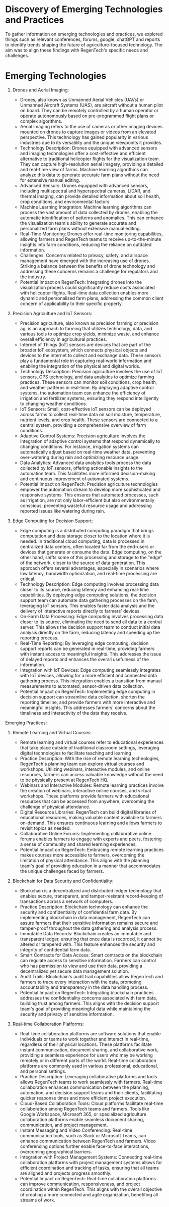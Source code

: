 # Discovery of Emerging Technologies and Practices

To gather information on emerging technologies and practices, we explored things such as relevant conferences, forums, google, chatGPT and reports to identify trends shaping the future of agriculture-focused technology. The aim was to align these findings with RegenTech's specific needs and challenges.

# Emerging Technologies

1. Drones and Aerial Imaging:
    - Drones, also known as Unmanned Aerial Vehicles (UAVs) or Unmanned Aircraft Systems (UAS), are aircraft without a human pilot on board. They can be remotely controlled by a human operator or operate autonomously based on pre-programmed flight plans or complex algorithms.
    - Aerial imaging refers to the use of cameras or other imaging devices mounted on drones to capture images or videos from an elevated perspective. This technology has gained popularity in various industries due to its versatility and the unique viewpoints it provides.
    -  Technology Description: Drones equipped with advanced sensors and imaging technologies offer a cost-effective and efficient alternative to traditional helicopter flights for the visualization team. They can capture high-resolution aerial imagery, providing a detailed and real-time view of farms. Machine learning algorithms can analyze this data to generate accurate farm plans without the need for extensive manual editing.
    - Advanced Sensors: Drones equipped with advanced sensors, including multispectral and hyperspectral cameras, LiDAR, and thermal imaging, can provide detailed information about soil health, crop conditions, and environmental factors.
    - Machine Learning Integration: Machine learning algorithms can process the vast amount of data collected by drones, enabling the automatic identification of patterns and anomalies. This can enhance the visualization team's ability to generate accurate and personalized farm plans without extensive manual editing.
    - Real-Time Monitoring: Drones offer real-time monitoring capabilities, allowing farmers and RegenTech teams to receive up-to-the-minute insights into farm conditions, reducing the reliance on outdated information.
    - Challenges: Concerns related to privacy, safety, and airspace management have emerged with the increasing use of drones. Striking a balance between the benefits of drone technology and addressing these concerns remains a challenge for regulators and the industry.
    - Potential Impact on RegenTech: Integrating drones into the visualization process could significantly reduce costs associated with helicopter flights. Real-time data collection enables more dynamic and personalized farm plans, addressing the common client concern of applicability to their specific property.

2. Precision Agriculture and IoT Sensors:
    - Precision agriculture, also known as precision farming or precision ag, is an approach to farming that utilizes technology, data, and various tools to optimize crop yields, minimize waste, and enhance overall efficiency in agricultural practices.
    - Internet of Things (IoT) sensors are devices that are part of the broader IoT ecosystem, which connects physical objects and devices to the internet to collect and exchange data. These sensors play a fundamental role in capturing real-world information and enabling the integration of the physical and digital worlds.
    - Technology Description: Precision agriculture involves the use of IoT sensors, GPS technology, and data analytics to optimize farming practices. These sensors can monitor soil conditions, crop health, and weather patterns in real-time. By deploying adaptive control systems, the automation team can enhance the efficiency of irrigation and fertilizer systems, ensuring they respond intelligently to changing weather conditions.
    - IoT Sensors: Small, cost-effective IoT sensors can be deployed across farms to collect real-time data on soil moisture, temperature, nutrient levels, and crop health. These sensors are connected to a central system, providing a comprehensive overview of farm conditions.
    - Adaptive Control Systems: Precision agriculture involves the integration of adaptive control systems that respond dynamically to changing conditions. For instance, irrigation systems can automatically adjust based on real-time weather data, preventing over-watering during rain and optimizing resource usage.
    - Data Analytics: Advanced data analytics tools process the data collected by IoT sensors, offering actionable insights to the automation team. This facilitates more informed decision-making and continuous improvement of automated systems.
    - Potential Impact on RegenTech: Precision agriculture technologies empower the automation stream to develop more sophisticated and responsive systems. This ensures that automated processes, such as irrigation, are not only labor-efficient but also environmentally conscious, preventing wasteful resource usage and addressing reported issues like watering during rain.

3. Edge Computing for Decision Support:
    - Edge computing is a distributed computing paradigm that brings computation and data storage closer to the location where it is needed. In traditional cloud computing, data is processed in centralized data centers, often located far from the end-users or devices that generate or consume the data. Edge computing, on the other hand, shifts some of this processing and storage to the "edge" of the network, closer to the source of data generation. This approach offers several advantages, especially in scenarios where low latency, bandwidth optimization, and real-time processing are critical.
    - Technology Description: Edge computing involves processing data closer to its source, reducing latency and enhancing real-time capabilities. By deploying edge computing solutions, the decision support team can automate data gathering processes on the farm, leveraging IoT sensors. This enables faster data analysis and the delivery of interactive reports directly to farmers' devices.
    - On-Farm Data Processing: Edge computing involves processing data closer to its source, eliminating the need to send all data to a central server. This allows the decision support team to conduct initial data analysis directly on the farm, reducing latency and speeding up the reporting process.
    - Real-Time Reporting: By leveraging edge computing, decision support reports can be generated in real-time, providing farmers with instant access to meaningful insights. This addresses the issue of delayed reports and enhances the overall usefulness of the information.
    - Integration with IoT Devices: Edge computing seamlessly integrates with IoT devices, allowing for a more efficient and connected data gathering process. This integration enables a transition from manual measurements to automated, sensor-driven data collection.
    - Potential Impact on RegenTech: Implementing edge computing in decision support can streamline data collection, shorten the reporting timeline, and provide farmers with more interactive and meaningful insights. This addresses farmers' concerns about the timeliness and interactivity of the data they receive.

Emerging Practices:

1. Remote Learning and Virtual Courses:
    - Remote learning and virtual courses refer to educational experiences that take place outside of traditional classroom settings, leveraging digital technologies to facilitate teaching and learning
    - Practice Description: With the rise of remote learning technologies, RegenTech's planning team can explore virtual courses and workshops. Utilizing webinars, interactive modules, and online resources, farmers can access valuable knowledge without the need to be physically present at RegenTech HQ.
    - Webinars and Interactive Modules: Remote learning practices involve the creation of webinars, interactive online courses, and virtual workshops. These platforms provide farmers with educational resources that can be accessed from anywhere, overcoming the challenge of physical attendance.
    - Digital Resource Libraries: RegenTech can build digital libraries of educational resources, making valuable content available to farmers on-demand. This ensures continuous learning and allows farmers to revisit topics as needed.
    - Collaborative Online Forums: Implementing collaborative online forums enables farmers to engage with experts and peers, fostering a sense of community and shared learning experiences.
    - Potential Impact on RegenTech: Embracing remote learning practices makes courses more accessible to farmers, overcoming the limitation of physical attendance. This aligns with the planning team's goal of providing education in a manner that accommodates the unique challenges faced by farmers.

2. Blockchain for Data Security and Confidentiality:
    - Blockchain is a decentralized and distributed ledger technology that enables secure, transparent, and tamper-resistant record-keeping of transactions across a network of computers. 
    - Practice Description: Blockchain technology can enhance the security and confidentiality of confidential farm data. By implementing blockchain in data management, RegenTech can assure farmers that their sensitive information remains secure and tamper-proof throughout the data gathering and analysis process.
    - Immutable Data Records: Blockchain creates an immutable and transparent ledger, ensuring that once data is recorded, it cannot be altered or tampered with. This feature enhances the security and integrity of confidential farm data.
    - Smart Contracts for Data Access: Smart contracts on the blockchain can regulate access to sensitive information. Farmers can control who has permission to view and use their data, providing a decentralized yet secure data management solution.
    - Audit Trails: Blockchain's audit trail capabilities allow RegenTech and farmers to trace every interaction with the data, promoting accountability and transparency in the data handling process.
    - Potential Impact on RegenTech: Integrating blockchain practices addresses the confidentiality concerns associated with farm data, building trust among farmers. This aligns with the decision support team's goal of providing meaningful data while maintaining the security and privacy of sensitive information.

3. Real-time Collaboration Platforms:
    - Real-time collaboration platforms are software solutions that enable individuals or teams to work together and interact in real-time, regardless of their physical locations. These platforms facilitate instant communication, document sharing, and collaborative work, providing a seamless experience for users who may be working remotely or in different parts of the world. Real-time collaboration platforms are commonly used in various professional, educational, and personal settings.
    - Practice Description: Leveraging collaborative platforms and tools allows RegenTech teams to work seamlessly with farmers. Real-time collaboration enhances communication between the planning, automation, and decision support teams and their clients, facilitating quicker response times and more efficient project execution.
    - Cloud-Based Collaboration Tools: Cloud platforms facilitate real-time collaboration among RegenTech teams and farmers. Tools like Google Workspace, Microsoft 365, or specialized agriculture collaboration platforms enable seamless document sharing, communication, and project management.
    - Instant Messaging and Video Conferencing: Real-time communication tools, such as Slack or Microsoft Teams, can enhance communication between RegenTech and farmers. Video conferencing options further enable face-to-face interactions, overcoming geographical barriers.
    - Integration with Project Management Systems: Connecting real-time collaboration platforms with project management systems allows for efficient coordination and tracking of tasks, ensuring that all teams are aligned and projects progress smoothly.
    - Potential Impact on RegenTech: Real-time collaboration platforms can improve communication, responsiveness, and project coordination within RegenTech. This aligns with the overall objective of creating a more connected and agile organization, benefiting all streams of work.